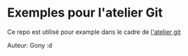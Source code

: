 ﻿# Exemples pour l'atelier Git

Ce repo est utilisé pour example dans le cadre de [l'atelier git](
https://petrus-v.gitbooks.io/git-workshop/content/fr/)

Auteur: Gony :d